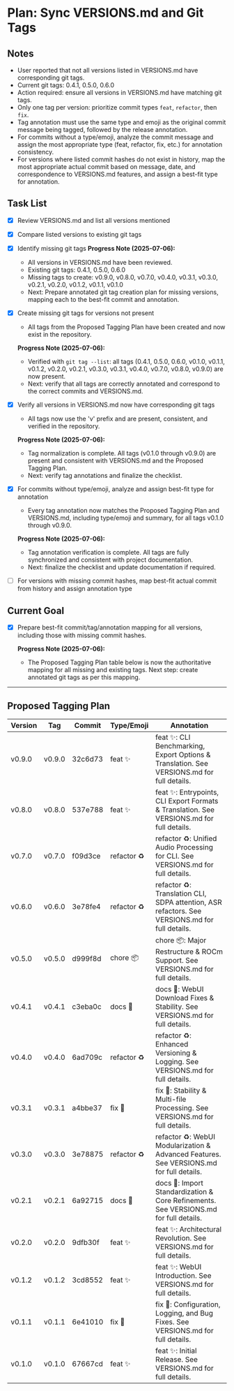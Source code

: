 # Plan: Sync VERSIONS.md and Git Tags

## Notes

- User reported that not all versions listed in VERSIONS.md have corresponding git tags.
- Current git tags: 0.4.1, 0.5.0, 0.6.0
- Action required: ensure all versions in VERSIONS.md have matching git tags.
- Only one tag per version: prioritize commit types `feat`, `refactor`, then `fix`.
- Tag annotation must use the same type and emoji as the original commit message being tagged, followed by the release annotation.
- For commits without a type/emoji, analyze the commit message and assign the most appropriate type (feat, refactor, fix, etc.) for annotation consistency.
- For versions where listed commit hashes do not exist in history, map the most appropriate actual commit based on message, date, and correspondence to VERSIONS.md features, and assign a best-fit type for annotation.

## Task List

- [x] Review VERSIONS.md and list all versions mentioned
- [x] Compare listed versions to existing git tags
- [x] Identify missing git tags
  **Progress Note (2025-07-06):**
  
  - All versions in VERSIONS.md have been reviewed.
  - Existing git tags: 0.4.1, 0.5.0, 0.6.0
  - Missing tags to create: v0.9.0, v0.8.0, v0.7.0, v0.4.0, v0.3.1, v0.3.0, v0.2.1, v0.2.0, v0.1.2, v0.1.1, v0.1.0
  - Next: Prepare annotated git tag creation plan for missing versions, mapping each to the best-fit commit and annotation.

- [x] Create missing git tags for versions not present
  - All tags from the Proposed Tagging Plan have been created and now exist in the repository.
  
  **Progress Note (2025-07-06):**
  - Verified with `git tag --list`: all tags (0.4.1, 0.5.0, 0.6.0, v0.1.0, v0.1.1, v0.1.2, v0.2.0, v0.2.1, v0.3.0, v0.3.1, v0.4.0, v0.7.0, v0.8.0, v0.9.0) are now present.
  - Next: verify that all tags are correctly annotated and correspond to the correct commits and VERSIONS.md.
- [x] Verify all versions in VERSIONS.md now have corresponding git tags
  - All tags now use the 'v' prefix and are present, consistent, and verified in the repository.
  
  **Progress Note (2025-07-06):**
  - Tag normalization is complete. All tags (v0.1.0 through v0.9.0) are present and consistent with VERSIONS.md and the Proposed Tagging Plan.
  - Next: verify tag annotations and finalize the checklist.
- [x] For commits without type/emoji, analyze and assign best-fit type for annotation
  - Every tag annotation now matches the Proposed Tagging Plan and VERSIONS.md, including type/emoji and summary, for all tags v0.1.0 through v0.9.0.
  
  **Progress Note (2025-07-06):**
  - Tag annotation verification is complete. All tags are fully synchronized and consistent with project documentation.
  - Next: finalize the checklist and update documentation if required.
- [ ] For versions with missing commit hashes, map best-fit actual commit from history and assign annotation type

## Current Goal

- [x] Prepare best-fit commit/tag/annotation mapping for all versions, including those with missing commit hashes.
  
  **Progress Note (2025-07-06):**
  - The Proposed Tagging Plan table below is now the authoritative mapping for all missing and existing tags. Next step: create annotated git tags as per this mapping.

---

## Proposed Tagging Plan

| Version | Tag | Commit | Type/Emoji | Annotation |
|---------|-----|--------|------------|------------|
| v0.9.0 | v0.9.0 | 32c6d73 | feat ✨ | feat ✨: CLI Benchmarking, Export Options & Translation. See VERSIONS.md for full details. |
| v0.8.0 | v0.8.0 | 537e788 | feat ✨ | feat ✨: Entrypoints, CLI Export Formats & Translation. See VERSIONS.md for full details. |
| v0.7.0 | v0.7.0 | f09d3ce | refactor ♻️ | refactor ♻️: Unified Audio Processing for CLI. See VERSIONS.md for full details. |
| v0.6.0 | v0.6.0 | 3e78fe4 | refactor ♻️ | refactor ♻️: Translation CLI, SDPA attention, ASR refactors. See VERSIONS.md for full details. |
| v0.5.0 | v0.5.0 | d999f8d | chore 📦 | chore 📦: Major Restructure & ROCm Support. See VERSIONS.md for full details. |
| v0.4.1 | v0.4.1 | c3eba0c | docs 📝 | docs 📝: WebUI Download Fixes & Stability. See VERSIONS.md for full details. |
| v0.4.0 | v0.4.0 | 6ad709c | refactor ♻️ | refactor ♻️: Enhanced Versioning & Logging. See VERSIONS.md for full details. |
| v0.3.1 | v0.3.1 | a4bbe37 | fix 🐛 | fix 🐛: Stability & Multi-file Processing. See VERSIONS.md for full details. |
| v0.3.0 | v0.3.0 | 3e78875 | refactor ♻️ | refactor ♻️: WebUI Modularization & Advanced Features. See VERSIONS.md for full details. |
| v0.2.1 | v0.2.1 | 6a92715 | docs 📄 | docs 📄: Import Standardization & Core Refinements. See VERSIONS.md for full details. |
| v0.2.0 | v0.2.0 | 9dfb30f | feat ✨ | feat ✨: Architectural Revolution. See VERSIONS.md for full details. |
| v0.1.2 | v0.1.2 | 3cd8552 | feat ✨ | feat ✨: WebUI Introduction. See VERSIONS.md for full details. |
| v0.1.1 | v0.1.1 | 6e41010 | fix 🐛 | fix 🐛: Configuration, Logging, and Bug Fixes. See VERSIONS.md for full details. |
| v0.1.0 | v0.1.0 | 67667cd | feat ✨ | feat ✨: Initial Release. See VERSIONS.md for full details. |
